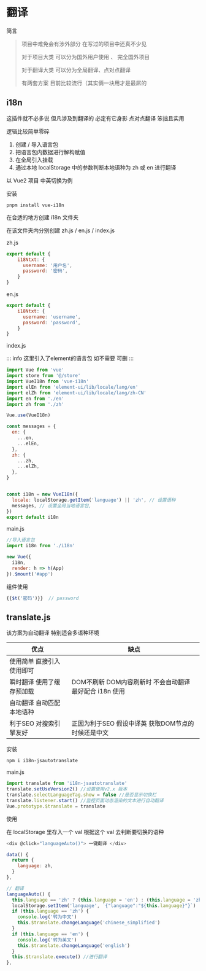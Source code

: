 # 翻译

简言

> 项目中难免会有涉外部分 在写过的项目中还真不少见
>
> 对于项目大类 可以分为国外用户使用 、 完全国外项目
>
> 对于翻译大类 可以分为全局翻译、点对点翻译
>
> 有两套方案 目前比较流行（其实俩一块用才是最屌的

## i18n

这插件就不必多说  但凡涉及到翻译的  必定有它身影  点对点翻译  笨拙且实用

逻辑比较简单零碎

1. 创建 / 导入语言包
2. 把语言包内数据进行解构赋值
3. 在全局引入挂载
4. 通过本地 localStorage 中的参数判断本地语种为 zh 或 en 进行翻译

以 Vue2 项目 中英切换为例

安装

```
pnpm install vue-i18n
```

在合适的地方创建 i18n 文件夹

在该文件夹内分别创建 zh.js / en.js / index.js

zh.js

```javascript
export default {
    i18Ntxt: {
      username: '用户名',
      password: '密码',
    }
}
```

en.js

```javascript
export default {
    i18Ntxt: {
      username: 'username',
      password: 'password',
    }
}
```

index.js

::: info
这里引入了element的语言包 如不需要 可删
:::

```javascript
import Vue from 'vue'
import store from '@/store'
import VueI18n from 'vue-i18n'
import elEn from 'element-ui/lib/locale/lang/en'
import elZh from 'element-ui/lib/locale/lang/zh-CN'
import en from './en'
import zh from './zh'

Vue.use(VueI18n)

const messages = {
  en: {
    ...en,
    ...elEn,
  },
  zh: {
    ...zh,
    ...elZh,
  },
}


const i18n = new VueI18n({
  locale: localStorage.getItem('language') || 'zh', // 设置语种
  messages, // 设置全局当地语言包,
})
export default i18n

```

main.js

```javascript
//导入语言包
import i18n from './i18n'

new Vue({
  i18n,
  render: h => h(App)
}).$mount('#app')
```

组件使用

```javascript
{{$t('密码')}}  // password
```

## translate.js

该方案为自动翻译  特别适合多语种环境

| 优点                      | 缺点                                                    |
| ------------------------- | ------------------------------------------------------- |
| 使用简单 直接引入使用即可 |                                                         |
| 瞬时翻译 使用了缓存预加载 | DOM不刷新 DOM内容刷新时 不会自动翻译 最好配合 i18n 使用 |
| 自动翻译 自动匹配本地语种 |                                                         |
| 利于SEO 对搜索引擎友好    | 正因为利于SEO 假设中译英 获取DOM节点的时候还是中文      |

安装

```
npm i i18n-jsautotranslate
```

main.js

```javascript
import translate from 'i18n-jsautotranslate'
translate.setUseVersion2() //设置使用v2.x 版本
translate.selectLanguageTag.show = false //是否显示切换栏
translate.listener.start() //监控页面动态渲染的文本进行自动翻译
Vue.prototype.$translate = translate
```

使用

在 localStorage 里存入一个 val  根据这个 val 去判断要切换的语种

```javascript
<div @click="languageAuto()"> 一键翻译 </div>

data() {
  return {
    language: zh,
  }
},

// 翻译
languageAuto() {
  this.language == 'zh' ? (this.language = 'en') : (this.language = 'zh')
  localStorage.setItem('language', `{"language":"${this.language}"}`)
  if (this.language == 'zh') {
    console.log('转为中文')
    this.$translate.changeLanguage('chinese_simplified')
  }
  if (this.language == 'en') {
    console.log('转为英文')
    this.$translate.changeLanguage('english')
  }
  this.$translate.execute() //进行翻译
},
```
